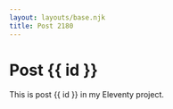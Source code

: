 ```yaml
---
layout: layouts/base.njk
title: Post 2180
---
```


# Post {{ id }}

This is post {{ id }} in my Eleventy project.
